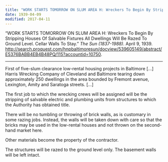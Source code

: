 ```yaml
---
title: "WORK STARTS TOMORROW ON SLUM AREA H: Wreckers To Begin By Stripping Houses Of Salvable Fixtures All Dwellings Will Be Razed To Ground Level. Cellar Walls To Stay"
date: 1939-04-09
modified: 2017-04-11
---
```


  “WORK STARTS TOMORROW ON SLUM AREA H: Wreckers To Begin By Stripping Houses Of Salvable Fixtures All Dwellings Will Be Razed To Ground Level. Cellar Walls To Stay.” *The Sun (1837-1988)*. April 9, 1939. http://search.proquest.com/hnpbaltimoresun/docview/539605149/abstract/E5376BABB4EB4B48PQ/115?accountid=10750.

---

First of five-slum clearance low-rental housing projects in Baltimore [...] Harris Wrecking Company of Cleveland and Baltimore tearing down approximately 250 dwellings in the area bounded by Fremont avenue, Lexington, Amity and Saratoga streets. [...]

The first job to which the wrecking crews will be assigned will be the stripping of salvable electric and plumbing units from structures to which the Authority has obtained title.

There will be no tumbling or throwing of brick walls, as is customary in some razing jobs. Instead, the walls will be taken down with care so that the bricks may be used in the low-rental houses and not thrown on the second-hand market here.

Other materials become the property of the contractor.

The structures will be razed to the ground level only. The basement walls will be left intact.